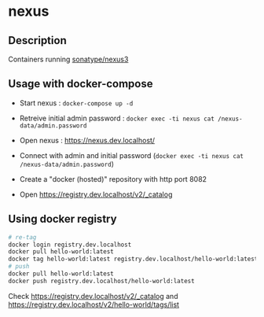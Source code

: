 # nexus

## Description

Containers running [sonatype/nexus3](https://hub.docker.com/r/sonatype/nexus3/)

## Usage with docker-compose

* Start nexus : `docker-compose up -d`

* Retreive initial admin password : `docker exec -ti nexus cat /nexus-data/admin.password`

* Open nexus : https://nexus.dev.localhost/

* Connect with admin and initial password (`docker exec -ti nexus cat /nexus-data/admin.password`)

* Create a "docker (hosted)" repository with http port 8082

* Open https://registry.dev.localhost/v2/_catalog


## Using docker registry

```bash
# re-tag
docker login registry.dev.localhost
docker pull hello-world:latest
docker tag hello-world:latest registry.dev.localhost/hello-world:latest
# push
docker pull hello-world:latest
docker push registry.dev.localhost/hello-world:latest
```

Check https://registry.dev.localhost/v2/_catalog and https://registry.dev.localhost/v2/hello-world/tags/list



